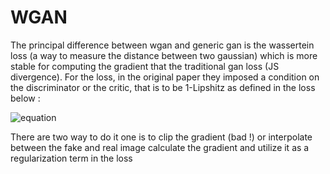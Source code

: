 
# WGAN 
The principal difference between wgan and generic gan is the wassertein loss (a way to measure the distance between two gaussian) which is more stable for computing the gradient that the traditional gan loss (JS divergence). 
For the loss, in the original paper they imposed a condition on the discriminator or the critic, that is to be 1-Lipshitz as defined in the loss below :

![equation](https://latex.codecogs.com/svg.image?%5Cinline%20%5Cbg%7Bwhite%7D%5Cleft(W_%7Bloss%7D%5Cright)=%5Cmax_%7Bnorm(f)%5Cle%201%7D%5Cleft(%5Cmathbb%7BE%7D_%7Bx%5Csim%20P_r%7D%5Bf(x)%5D-%5Cmathbb%7BE%7D_%7Bx%5Csim%20P_%5Ctheta%7D%5Bf(x)%5D%5Cright))

There are two way to do it one is to clip the gradient (bad !) or interpolate between the fake and real image calculate the gradient and utilize it as a regularization term in the loss 
